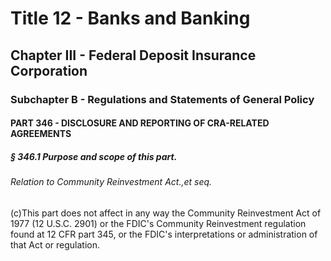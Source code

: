 
# Title 12 - Banks and Banking
## Chapter III - Federal Deposit Insurance Corporation
### Subchapter B - Regulations and Statements of General Policy
#### PART 346 - DISCLOSURE AND REPORTING OF CRA-RELATED AGREEMENTS
##### § 346.1 Purpose and scope of this part.
###### Relation to Community Reinvestment Act.,et seq.

(c)This part does not affect in any way the Community Reinvestment Act of 1977 (12 U.S.C. 2901) or the FDIC's Community Reinvestment regulation found at 12 CFR part 345, or the FDIC's interpretations or administration of that Act or regulation.
